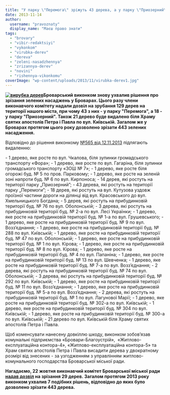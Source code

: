 ```yaml
---
title: "У парку \"Перемога\" зріжуть 43 дерева, а у парку \"Приозерний\" - 18"
date: 2013-11-14
author: 
  username: "pravoznaty"
  display_name: "Маєш право знати"
tags: 
  - "brovary"
  - "vibir-redaktsiyi"
  - "vykonkom"
  - "virubka-derev"
  - "dereva"
  - "zeleni-nasadzhennya"
  - "zrizannya-derev"
  - "novini"
  - "rishennya-vikonkomu"
coverImage: "wp-content/uploads/2013/11/virubka-derev1.jpg"
---
```


**[![вирубка дерев](https://mpz.brovary.org/wp-content/uploads/2013/11/virubka-derev1.jpg)](https://mpz.brovary.org/wp-content/uploads/2013/11/virubka-derev1.jpg)Броварський виконком знову ухвалив рішення про зрізання зелених насаджень у Броварах. Цього разу члени виконавчого комітету надали дозвіл на зрубання 129 дерев на території нашого міста, при чому 43 з них - у парку "Перемога", а 18 - у парку "Приозерний". Також 21 дерево буде видалено біля Храму святих апостолів Петра і Павла **по вул. Київській**. Загалом же у Броварах протягом цього року дозволено зрізати 443 зелених насадження.**

Відповідно до рішення виконкому [№565 від 12.11.2013](http://docs.brovary.org/p9834/12.11.2013/565) підлягають видаленню:

\- 1 дерево, яке росте по вул. Чкалова, біля зупинки громадського транспорту «Фора»; - 1 дерево, яке росте по вул. Гагаріна, біля зупинки громадського транспорту «ЗОШ № 7»; - 1 дерево, яке росте біля огорожі буд. № 5 по пров. Парковому; - 1 дерево, яке росте на зеленій зоні напроти буд. № 6 по вул. Кирпоноса; - 14 дерев, які ростуть на території парку „Приозерний”; - 43 дерева, які ростуть на території парку „Перемоги”; - 18 дерев, які ростуть на вул. Кутузова уздовж проїзної частини дороги на ділянці від вул. Красовського до вул. Хмельницького Богдана; - 5 дерев, які ростуть на прибудинковій території буд. № 76 по вул. Оболонській; - 3 дерева, які ростуть на прибудинковій території буд. № 2-а по вул. Лесі Українки; - 1 дерево, яке росте на прибудинковій території буд. № 1-а по вул. Грушевського; - 1 дерево, яке росте на прибудинковій території буд. № 9 по вул. Возз’єднання; - 1 дерево, яке росте на прибудинковій території буд. № 288 по вул. Київській; - 1 дерево, яке росте на прибудинковій території буд. № 47 по вул. Оболонській; - 1 дерево, яке росте на прибудинковій території буд. № 1 по вул. Кірова; - 1 дерево, яке росте на прибудинковій території буд. № 8 по вул. Кірова; - 1 дерево, яке росте на прибудинковій території буд. № 4 по вул. Папаніна; - 1 дерево, яке росте на прибудинковій території буд. № 13 по вул. Шевченка; - 1 дерево, яке росте на прибудинковій території буд. № 7-а по вул. Возз’єднання; - 2 дерева, які ростуть на прибудинковій території буд. № 74 по вул. Оболонській; - 3 дерева, які ростуть на прибудинковій території буд. № 292 по вул. Київській; - 1 дерево, яке росте на прибудинковій території буд. № 11 по вул. Возз’єднання; - 1 дерево, яке росте на прибудинковій території буд. № 5-а по вул. Возз’єднання; - 2 дерева, які ростуть на прибудинковій території буд. № 1 по вул. Лагунової Марії; - 1 дерево, яке росте на прибудинковій території буд. № 302-а по вул. Київській; - 1 дерево, яке росте на прибудинковій території буд. № 304 по вул. Київській; - 1 дерево, яке росте на прибудинковій території буд. № 300-а по вул. Київській; - 21 дерево по вул. Київській біля Храму святих апостолів Петра і Павла.

Щоб коменсувати нанесену довкіллю шкоду, виконком зобов’язав комунальні підприємства «Бровари-Благоустрій»,  «Житлово-експлуатаційна контора-4», «Житлово-експлуатаційна контора-5» та Храм святих апостолів Петра і Павла висадити дерева у двократному розмірі від знесених - за узгодженням з управлінням житлово-комунального господарства Броварської міської ради.

**Нагадаємо, 22 жовтня виконавчий комітет Броварської міської ради [надав дозвіл](https://mpz.brovary.org/vikonkom-dozvoliv-komunalnikam-zrizati-u-brovarah-shhe-29-derev/) на зрізання 29 дерев. Загалом протягом 2013 року виконком ухвалив 7 подібних рішень, відповідно до яких було дозволено зрізати 443 дерева.**[](http://docs.brovary.org/p6745/12.02.2013/73)
